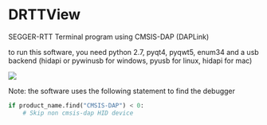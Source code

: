# DRTTView
SEGGER-RTT Terminal program using CMSIS-DAP (DAPLink)

to run this software, you need python 2.7, pyqt4, pyqwt5, enum34 and a usb backend (hidapi or pywinusb for windows, pyusb for linux, hidapi for mac)

![](https://github.com/XIVN1987/RTTView/blob/master/RTTView.png)

Note: the software uses the following statement to find the debugger
``` python 
if product_name.find("CMSIS-DAP") < 0:
    # Skip non cmsis-dap HID device
```
